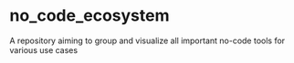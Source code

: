 # no_code_ecosystem
A repository aiming to group and visualize all important no-code tools for various use cases
